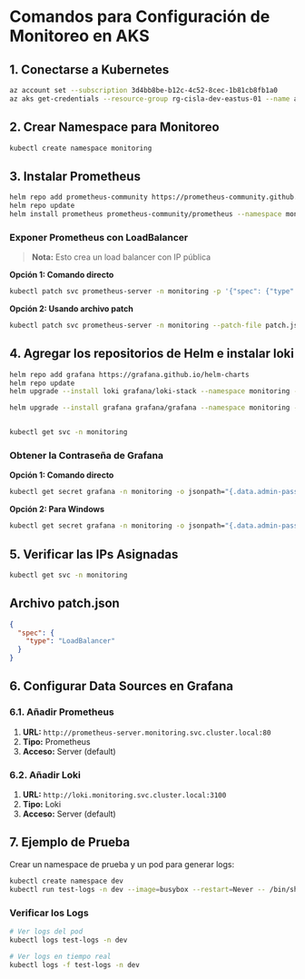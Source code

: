 # Comandos para Configuración de Monitoreo en AKS

## 1. Conectarse a Kubernetes

```bash
az account set --subscription 3d4bb8be-b12c-4c52-8cec-1b81cb8fb1a0
az aks get-credentials --resource-group rg-cisla-dev-eastus-01 --name aks-cisla-dev-eastus-01 --overwrite-existing
```

## 2. Crear Namespace para Monitoreo

```bash
kubectl create namespace monitoring
```

## 3. Instalar Prometheus

```bash
helm repo add prometheus-community https://prometheus-community.github.io/helm-charts 
helm repo update
helm install prometheus prometheus-community/prometheus --namespace monitoring
```

### Exponer Prometheus con LoadBalancer

> **Nota:** Esto crea un load balancer con IP pública

**Opción 1: Comando directo**
```bash
kubectl patch svc prometheus-server -n monitoring -p '{"spec": {"type": "LoadBalancer"}}'

```

**Opción 2: Usando archivo patch**
```bash
kubectl patch svc prometheus-server -n monitoring --patch-file patch.json
```

## 4. Agregar los repositorios de Helm e instalar loki

```bash
helm repo add grafana https://grafana.github.io/helm-charts 
helm repo update
helm upgrade --install loki grafana/loki-stack --namespace monitoring --set grafana.enabled=false --set promtail.enabled=true --set loki.image.tag=2.9.8

helm upgrade --install grafana grafana/grafana --namespace monitoring --set service.type=LoadBalancer


kubectl get svc -n monitoring
```

### Obtener la Contraseña de Grafana

**Opción 1: Comando directo**
```bash
kubectl get secret grafana -n monitoring -o jsonpath="{.data.admin-password}" | base64 --decode
```

**Opción 2: Para Windows**
```bash
kubectl get secret grafana -n monitoring -o jsonpath="{.data.admin-password}" | ForEach-Object { [System.Text.Encoding]::UTF8.GetString([System.Convert]::FromBase64String($_)) }
```
## 5. Verificar las IPs Asignadas

```bash
kubectl get svc -n monitoring
```

## Archivo patch.json

```json
{
  "spec": {
    "type": "LoadBalancer"
  }
}
```

## 6. Configurar Data Sources en Grafana

### 6.1. Añadir Prometheus

1. **URL:** `http://prometheus-server.monitoring.svc.cluster.local:80`
2. **Tipo:** Prometheus
3. **Acceso:** Server (default)

### 6.2. Añadir Loki

1. **URL:** `http://loki.monitoring.svc.cluster.local:3100`
2. **Tipo:** Loki
3. **Acceso:** Server (default)

## 7. Ejemplo de Prueba

Crear un namespace de prueba y un pod para generar logs:

```bash
kubectl create namespace dev
kubectl run test-logs -n dev --image=busybox --restart=Never -- /bin/sh -c "while true; do echo 'Log de prueba desde el pod $(date)'; sleep 5; done"
```

### Verificar los Logs

```bash
# Ver logs del pod
kubectl logs test-logs -n dev

# Ver logs en tiempo real
kubectl logs -f test-logs -n dev
```

